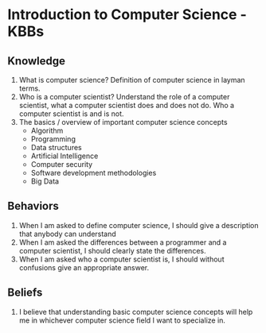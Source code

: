 # Introduction to Computer Science - KBBs

## Knowledge
1. What is computer science? Definition of computer science in layman terms.
2. Who is a computer scientist? Understand the role of a computer scientist, what a computer scientist does and does not do. Who a computer scientist is and is not.
3. The basics / overview of important computer science concepts
	+ Algorithm
	+ Programming
	+ Data structures
	+ Artificial Intelligence
	+ Computer security
	+ Software development methodologies
	+ Big Data

	
## Behaviors
1. When I am asked to define computer science, I should give a description that anybody can understand
2. When I am asked the differences between a programmer and a computer scientist, I should clearly state the differences.
3. When I am asked who a computer scientist is, I should without confusions give an appropriate answer.


## Beliefs
1. I believe that understanding basic computer science concepts will help me in whichever computer science field I want to specialize in.